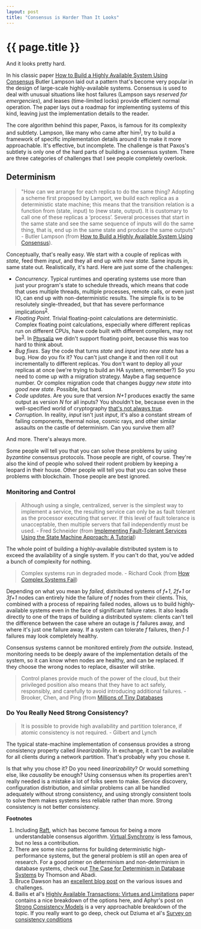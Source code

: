 ```yaml
---
layout: post
title: "Consensus is Harder Than It Looks"
---
```


{{ page.title }}
================

<p class="meta">And it looks pretty hard.</p>

In his classic paper [How to Build a Highly Available System Using Consensus](http://citeseerx.ist.psu.edu/viewdoc/download?doi=10.1.1.61.8330&rep=rep1&type=pdf) Butler Lampson laid out a pattern that's become very popular in the design of large-scale highly-available systems. Consensus is used to deal with unusual situations like host failures (Lampson says *reserved for emergencies*), and leases (time-limited locks) provide efficient normal operation. The paper lays out a roadmap for implementing systems of this kind, leaving just the implementation details to the reader.

The core algorithm behind this paper, Paxos, is famous for its complexity and subtlety. Lampson, like many who came after him<sup>[1](#foot1)</sup>, try to build a framework of specific implementation details around it to make it more approachable. It's effective, but incomplete. The challenge is that Paxos's subtlety is only one of the hard parts of building a consensus system. There are three categories of challenges that I see people completely overlook.

## Determinism

> "How  can  we  arrange  for  each  replica  to  do  the  same  thing?  Adopting  a  scheme  first proposed  by  Lamport,  we  build  each  replica  as  a  deterministic  state  machine;  this means that the transition relation is a function from (state, input) to (new state, output). It is customary to call one of these replicas a ‘process’. Several processes that start in the same state and see the same sequence of inputs will do the same thing, that is, end up in the same state and produce the same outputs" - Butler Lampson (from [How to Build a Highly Available System Using Consensus](http://citeseerx.ist.psu.edu/viewdoc/download?doi=10.1.1.61.8330&rep=rep1&type=pdf)).

Conceptually, that's really easy. We start with a couple of replicas with *state*, feed them *input*, and they all end up with *new state*. Same inputs in, same state out. Realistically, it's hard. Here are just some of the challenges:

* *Concurrency*. Typical runtimes and operating systems use more than just your program's state to schedule threads, which means that code that uses multiple threads, multiple processes, remote calls, or even just IO, can end up with non-deterministic results. The simple fix is to be resolutely single-threaded, but that has severe performance implications<sup>[2](#foot2)</sup>.
* *Floating Point*. Trivial floating-point calculations are deterministic. Complex floating point calculations, especially where different replicas run on different CPUs, have code built with different compilers, may not be<sup>[3](#foot3)</sup>. In [Physalia](https://www.usenix.org/system/files/nsdi20-paper-brooker.pdf) we didn't support floating point, because this was too hard to think about.
* *Bug fixes*. Say the code that turns *state* and *input* into *new state* has a bug. How do you fix it? You can't just change it and then roll it out incrementally to different replicas. You don't want to deploy all your replicas at once (we're trying to build an HA system, remember?) So you need to come up with a migration strategy. Maybe a flag sequence number. Or complex migration code that changes *buggy new state* into *good new state*. Possible, but hard.
* *Code updates*. Are you sure that version *N+1* produces exactly the same output as version *N* for all inputs? You shouldn't be, because even in the well-specified world of cryptography [that's not always true](https://hdevalence.ca/blog/2020-10-04-its-25519am).
* *Corruption*. In reality, *input* isn't just *input*, it's also a constant stream of failing components, thermal noise, cosmic rays, and other similar assaults on the castle of determinism. Can you survive them all?

And more. There's always more.

Some people will tell you that you can solve these problems by using *byzantine* consensus protocols. Those people are right, of course. They're also the kind of people who solved their rodent problem by keeping a leopard in their house. Other people will tell you that you can solve these problems with blockchain. Those people are best ignored.

### Monitoring and Control

> Although using a single, centralized, server is the simplest way to implement a service, the resulting service can only be as fault tolerant as the processor executing that server. If this level of fault tolerance is unacceptable, then multiple servers that fail independently must be used. - Fred Schneider (from [Implementing Fault-Tolerant Services Using the State Machine Approach: A Tutorial](https://www.cs.cornell.edu/fbs/publications/SMSurvey.pdf))

The whole point of building a highly-available distributed system is to exceed the availability of a single system. If you can't do that, you've added a bunch of complexity for nothing.

> Complex systems run in degraded mode. - Richard Cook (from [How Complex Systems Fail](https://how.complexsystems.fail/))

Depending on what you mean by *failed*, distributed systems of *f+1*, *2f+1* or *3f+1* nodes can entirely hide the failure of *f* nodes from their clients. This, combined with a process of repairing failed nodes, allows us to build highly-available systems even in the face of significant failure rates. It also leads directly to one of the traps of building a distributed system: clients can't tell the difference between the case where an outage is *f* failures away, and where it's just one failure away. If a system can tolerate *f* failures, then *f-1* failures may look completely healthy.

Consensus systems cannot be monitored entirely *from the outside*. Instead, monitoring needs to be deeply aware of the implementation details of the system, so it can know when nodes are healthy, and can be replaced. If they choose the wrong nodes to replace, disaster will strike.

> Control planes provide much of the power of the cloud, but their privileged position also means that they have to act safely, responsibly, and carefully to avoid introducing additional failures. - Brooker, Chen, and Ping (from [Millions of Tiny Databases]([Physalia](https://www.usenix.org/system/files/nsdi20-paper-brooker.pdf))

### Do You Really Need Strong Consistency?

> It is possible to provide high availability and partition tolerance, if atomic consistency is not required. - Gilbert and Lynch

The typical state-machine implementation of consensus provides a strong consistency property called *linearizability*. In exchange, it can't be available for all clients during a network partition. That's probably why you chose it.

Is that why you chose it? Do you need *linearizability*? Or would something else, like *causality* be enough? Using consensus when its properties aren't really needed is a mistake a lot of folks seem to make. Service discovery, configuration distribution, and similar problems can all be handled adequately without strong consistency, and using strongly consistent tools to solve them makes systems less reliable rather than more. Strong consistency is not better consistency.

**Footnotes**

 1. <a name="foot1"></a> Including [Raft](https://raft.github.io/raft.pdf), which has become famous for being a more understandable consensus algorithm. [Virtual Synchrony](https://www.cs.rutgers.edu/~pxk/417/notes/virtual_synchrony.html) is less famous, but no less a contribution.
 2. <a name="foot2"></a> There are some nice patterns for building deterministic high-performance systems, but the general problem is still an open area of research. For a good primer on determinism and non-determinism in database systems, check out [The Case for Determinism in Database Systems](http://paperhub.s3.amazonaws.com/878608b83ccf413ea73acfd6b78860a1.pdf) by Thomson and Abadi.
 3. <a name="foot3"></a> Bruce Dawson has an [excellent blog post](https://randomascii.wordpress.com/2013/07/16/floating-point-determinism/) on the various issues and challenges.
 4. <a name="foot4"></a> Bailis et al's [Highly Available Transactions: Virtues and Limitations](https://dsf.berkeley.edu/papers/vldb14-hats.pdf) paper contains a nice breakdown of the options here, and Aphyr's post on [Strong Consistency Models](https://aphyr.com/posts/313-strong-consistency-models) is a very approachable breakdown of the topic. If you really want to go deep, check out Dziuma et al's [Survey on consistency conditions](https://projects.ics.forth.gr/tech-reports/2013/2013.TR439_Survey_on_Consistency_Conditions.pdf)


